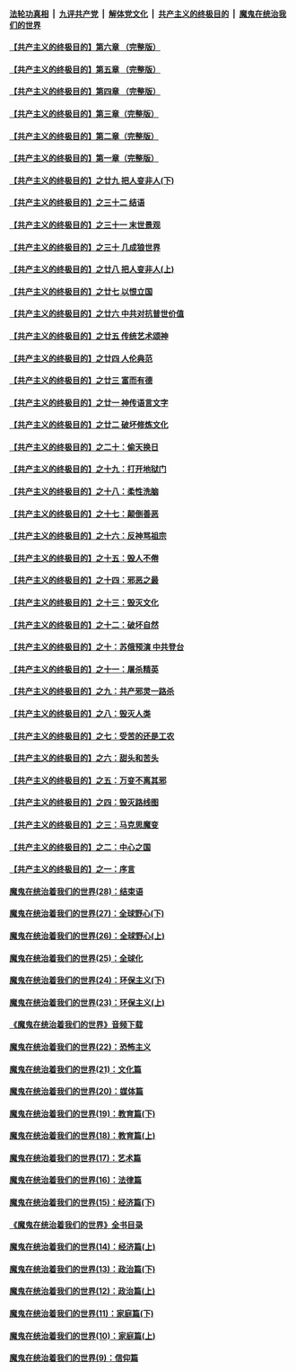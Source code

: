 ####  [法轮功真相](../../../../basic/blob/master/README.md?t=05140001) &nbsp;|&nbsp; [九评共产党](../../../../9ping.md/blob/master/README.md?t=05140001) &nbsp;|&nbsp; [解体党文化](../../../../jtdwh.md/blob/master/README.md?t=05140001)  &nbsp;|&nbsp; [共产主义的终极目的](../../../../gczydzjmd.md/blob/master/README.md?t=05140001) &nbsp;|&nbsp; [魔鬼在统治我们的世界](../../../../mgztzwmdsj.md/blob/master/README.md?t=05140001) 

#### [【共产主义的终极目的】第六章 （完整版）](../pages/nsc422/n11428913.md?t=05140001) 

#### [【共产主义的终极目的】第五章 （完整版）](../pages/nsc422/n11428912.md?t=05140001) 

#### [【共产主义的终极目的】第四章 （完整版）](../pages/nsc422/n11428907.md?t=05140001) 

#### [【共产主义的终极目的】第三章（完整版）](../pages/nsc422/n11428848.md?t=05140001) 

#### [【共产主义的终极目的】第二章（完整版）](../pages/nsc422/n11428831.md?t=05140001) 

#### [【共产主义的终极目的】第一章（完整版）](../pages/nsc422/n11417651.md?t=05140001) 

#### [【共产主义的终极目的】之廿九 把人变非人(下)](../pages/nsc422/n11344140.md?t=05140001) 

#### [【共产主义的终极目的】之三十二 结语](../pages/nsc422/n11360535.md?t=05140001) 

#### [【共产主义的终极目的】之三十一 末世景观](../pages/nsc422/n11351129.md?t=05140001) 

#### [【共产主义的终极目的】之三十 几成狼世界](../pages/nsc422/n11348280.md?t=05140001) 

#### [【共产主义的终极目的】之廿八 把人变非人(上)](../pages/nsc422/n11340492.md?t=05140001) 

#### [【共产主义的终极目的】之廿七 以恨立国](../pages/nsc422/n11336944.md?t=05140001) 

#### [【共产主义的终极目的】之廿六 中共对抗普世价值](../pages/nsc422/n11324785.md?t=05140001) 

#### [【共产主义的终极目的】之廿五 传统艺术颂神](../pages/nsc422/n11296396.md?t=05140001) 

#### [【共产主义的终极目的】之廿四 人伦典范](../pages/nsc422/n11296397.md?t=05140001) 

#### [【共产主义的终极目的】之廿三 富而有德](../pages/nsc422/n11283598.md?t=05140001) 

#### [【共产主义的终极目的】之廿一 神传语言文字](../pages/nsc422/n11263265.md?t=05140001) 

#### [【共产主义的终极目的】之廿二 破坏修炼文化](../pages/nsc422/n11245728.md?t=05140001) 

#### [【共产主义的终极目的】之二十：偷天换日](../pages/nsc422/n11238846.md?t=05140001) 

#### [【共产主义的终极目的】之十九：打开地狱门](../pages/nsc422/n11206376.md?t=05140001) 

#### [【共产主义的终极目的】之十八：柔性洗脑](../pages/nsc422/n11199994.md?t=05140001) 

#### [【共产主义的终极目的】之十七：颠倒善恶](../pages/nsc422/n11179782.md?t=05140001) 

#### [【共产主义的终极目的】之十六：反神骂祖宗](../pages/nsc422/n11166798.md?t=05140001) 

#### [【共产主义的终极目的】之十五：毁人不倦](../pages/nsc422/n11166792.md?t=05140001) 

#### [【共产主义的终极目的】之十四：邪恶之最](../pages/nsc422/n11150249.md?t=05140001) 

#### [【共产主义的终极目的】之十三：毁灭文化](../pages/nsc422/n11135227.md?t=05140001) 

#### [【共产主义的终极目的】之十二：破坏自然](../pages/nsc422/n11135214.md?t=05140001) 

#### [【共产主义的终极目的】之十：苏俄预演 中共登台](../pages/nsc422/n11118424.md?t=05140001) 

#### [【共产主义的终极目的】之十一：屠杀精英](../pages/nsc422/n11118442.md?t=05140001) 

#### [【共产主义的终极目的】之九：共产邪灵一路杀](../pages/nsc422/n11114139.md?t=05140001) 

#### [【共产主义的终极目的】之八：毁灭人类](../pages/nsc422/n11108503.md?t=05140001) 

#### [【共产主义的终极目的】之七：受苦的还是工农](../pages/nsc422/n11101809.md?t=05140001) 

#### [【共产主义的终极目的】之六：甜头和苦头](../pages/nsc422/n11096971.md?t=05140001) 

#### [【共产主义的终极目的】之五：万变不离其邪](../pages/nsc422/n11091285.md?t=05140001) 

#### [【共产主义的终极目的】之四：毁灭路线图](../pages/nsc422/n11086284.md?t=05140001) 

#### [【共产主义的终极目的】之三：马克思魔变](../pages/nsc422/n11061941.md?t=05140001) 

#### [【共产主义的终极目的】之二：中心之国](../pages/nsc422/n11047728.md?t=05140001) 

#### [【共产主义的终极目的】之一：序言](../pages/nsc422/n11086077.md?t=05140001) 

#### [魔鬼在统治着我们的世界(28)：结束语](../pages/nsc422/n10936246.md?t=05140001) 

#### [魔鬼在统治着我们的世界(27)：全球野心(下)](../pages/nsc422/n10928319.md?t=05140001) 

#### [魔鬼在统治着我们的世界(26)：全球野心(上)](../pages/nsc422/n10900318.md?t=05140001) 

#### [魔鬼在统治着我们的世界(25)：全球化](../pages/nsc422/n10788205.md?t=05140001) 

#### [魔鬼在统治着我们的世界(24)：环保主义(下)](../pages/nsc422/n10695307.md?t=05140001) 

#### [魔鬼在统治着我们的世界(23)：环保主义(上)](../pages/nsc422/n10688613.md?t=05140001) 

#### [《魔鬼在统治着我们的世界》音频下载](../pages/nsc422/n10635553.md?t=05140001) 

#### [魔鬼在统治着我们的世界(22)：恐怖主义](../pages/nsc422/n10614727.md?t=05140001) 

#### [魔鬼在统治着我们的世界(21)：文化篇](../pages/nsc422/n10597706.md?t=05140001) 

#### [魔鬼在统治着我们的世界(20)：媒体篇](../pages/nsc422/n10586579.md?t=05140001) 

#### [魔鬼在统治着我们的世界(19)：教育篇(下)](../pages/nsc422/n10564808.md?t=05140001) 

#### [魔鬼在统治着我们的世界(18)：教育篇(上)](../pages/nsc422/n10526970.md?t=05140001) 

#### [魔鬼在统治着我们的世界(17)：艺术篇](../pages/nsc422/n10499093.md?t=05140001) 

#### [魔鬼在统治着我们的世界(16)：法律篇](../pages/nsc422/n10485969.md?t=05140001) 

#### [魔鬼在统治着我们的世界(15)：经济篇(下)](../pages/nsc422/n10469975.md?t=05140001) 

#### [《魔鬼在统治着我们的世界》全书目录](../pages/nsc422/n10464261.md?t=05140001) 

#### [魔鬼在统治着我们的世界(14)：经济篇(上)](../pages/nsc422/n10457370.md?t=05140001) 

#### [魔鬼在统治着我们的世界(13)：政治篇(下)](../pages/nsc422/n10448270.md?t=05140001) 

#### [魔鬼在统治着我们的世界(12)：政治篇(上)](../pages/nsc422/n10444576.md?t=05140001) 

#### [魔鬼在统治着我们的世界(11)：家庭篇(下)](../pages/nsc422/n10440961.md?t=05140001) 

#### [魔鬼在统治着我们的世界(10)：家庭篇(上)](../pages/nsc422/n10435448.md?t=05140001) 

#### [魔鬼在统治着我们的世界(9)：信仰篇](../pages/nsc422/n10432159.md?t=05140001) 

